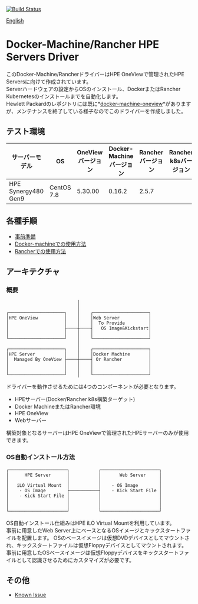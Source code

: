 [![Build Status](https://travis-ci.com/HPEJ-Darma/docker-machine-driver-ov.svg?branch=main)](https://travis-ci.com/HPEJ-Darma/docker-machine-driver-ov)

[English](/README_jp.md)
# Docker-Machine/Rancher HPE Servers Driver
このDocker-Machine/RancherドライバーはHPE OneViewで管理されたHPE Serversに向けて作成されています。  
Serverハードウェアの設定からOSのインストール、DockerまたはRancher Kubernetesのインストールまでを自動化します。  
Hewlett Packardのレポジトリには既に*[docker-machine-oneview](https://github.com/HewlettPackard/docker-machine-oneview)*がありますが、メンテナンスを終了している様子なのでこのドライバーを作成しました。

## テスト環境

|  サーバーモデル | OS |  OneViewバージョン  |  Docker-Machineバージョン  |  Rancherバージョン  |  Rancher k8sバージョン  |  その他  |
| ---- | ---- | ---- | ---- | ---- | ---- | ---- |
|   HPE Synergy480 Gen9  |  CentOS 7.8  |   5.30.00  |   0.16.2  |   2.5.7  |     |      | 


## 各種手順
- [事前準備](docs/setup.md)
- [Docker-machineでの使用方法](docs/docker-machine/setup.md)
- [Rancherでの使用方法](docs/rancher/setup.md)

## アーキテクチャ
### 概要
```
                           │
                           │
┌─────────────────────┐    │    ┌─────────────────────┐
│HPE OneView          │    │    │Web Server           │
│                     │    │    │  To Provide         │
│                     ├────┼────┤   OS Image&Kickstart│
│                     │    │    │                     │
└─────────────────────┘    │    └─────────────────────┘
                           │
┌─────────────────────┐    │    ┌─────────────────────┐
│HPE Server           │    │    │Docker Machine       │
│  Managed By OneView ├────┼────┤ Or Rancher          │
│                     │    │    │                     │
│                     │    │    │                     │
└─────────────────────┘    │    └─────────────────────┘
```
ドライバーを動作させるためには4つのコンポーネントが必要となります。  
- HPEサーバー(Docker/Rancher k8s構築ターゲット)  
- Docker MachineまたはRancher環境  
- HPE OneView  
- Webサーバー  

構築対象となるサーバーはHPE OneViewで管理されたHPEサーバーのみが使用できます。

### OS自動インストール方法
```
┌──────────────────────┐           ┌──────────────────────┐
│      HPE Server      │           │       Web Server     │
│                      │           │                      │
│   iLO Virtual Mount  │           │    - OS Image        │
│    - OS Image        ├───────────┤    - Kick Start File │
│    - Kick Start File │           │                      │
│                      │           │                      │
│                      │           │                      │
└──────────────────────┘           └──────────────────────┘
```
OS自動インストール仕組みはHPE iLO Virtual Mountを利用しています。  
事前に用意したWeb Server上にベースとなるOSイメージとキックスタートファイルを配置します。
OSのベースイメージは仮想DVDデバイスとしてマウントされ、キックスタートファイルは仮想Floppyデバイスとしてマウントされます。事前に用意したOSベースイメージは仮想Floppyデバイスをキックスタートファイルとして認識させるためにカスタマイズが必要です。  



## その他
- [Known Issue](docs/known_issue.md)